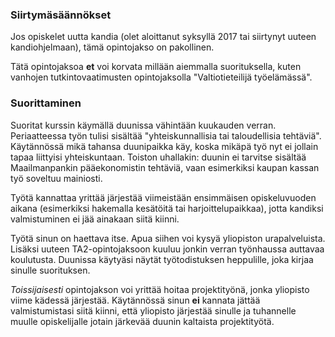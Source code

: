 ### Siirtymäsäännökset

Jos opiskelet uutta kandia (olet aloittanut syksyllä 2017 tai siirtynyt uuteen kandiohjelmaan), tämä opintojakso on pakollinen.

Tätä opintojaksoa **et** voi korvata millään aiemmalla suorituksella, kuten vanhojen tutkintovaatimusten opintojaksolla "Valtiotieteilijä työelämässä".

### Suorittaminen

Suoritat kurssin käymällä duunissa vähintään kuukauden verran. Periaatteessa työn tulisi sisältää "yhteiskunnallisia tai taloudellisia tehtäviä". Käytännössä mikä tahansa duunipaikka käy, koska mikäpä työ nyt ei jollain tapaa liittyisi yhteiskuntaan. Toiston uhallakin: duunin ei tarvitse sisältää Maailmanpankin pääekonomistin tehtäviä, vaan esimerkiksi kaupan kassan työ soveltuu mainiosti.

Työtä kannattaa yrittää järjestää viimeistään ensimmäisen opiskeluvuoden aikana (esimerkiksi hakemalla kesätöitä tai harjoittelupaikkaa), jotta kandiksi valmistuminen ei jää ainakaan siitä kiinni.

Työtä sinun on haettava itse. Apua siihen voi kysyä yliopiston urapalveluista. Lisäksi uuteen TA2-opintojaksoon kuuluu jonkin verran työnhaussa auttavaa koulutusta. Duunissa käytyäsi näytät työtodistuksen heppulille, joka kirjaa sinulle suorituksen.

*Toissijaisesti* opintojakson voi yrittää hoitaa projektityönä, jonka yliopisto viime kädessä järjestää. Käytännössä sinun **ei** kannata jättää valmistumistasi siitä kiinni, että yliopisto järjestää sinulle ja tuhannelle muulle opiskelijalle jotain järkevää duunin kaltaista projektityötä.
